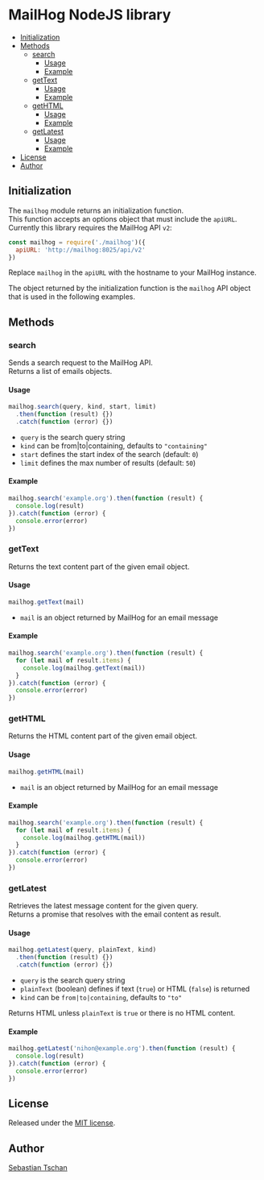 # MailHog NodeJS library

- [Initialization](#initialization)
- [Methods](#methods)
  - [search](#search)
    - [Usage](#usage)
    - [Example](#example)
  - [getText](#gettext)
    - [Usage](#usage-1)
    - [Example](#example-1)
  - [getHTML](#gethtml)
    - [Usage](#usage-2)
    - [Example](#example-2)
  - [getLatest](#getlatest)
    - [Usage](#usage-3)
    - [Example](#example-3)
- [License](#license)
- [Author](#author)

## Initialization
The `mailhog` module returns an initialization function.  
This function accepts an options object that must include the `apiURL`.  
Currently this library requires the MailHog API `v2`:

```js
const mailhog = require('./mailhog')({
  apiURL: 'http://mailhog:8025/api/v2'
})
```

Replace `mailhog` in the `apiURL` with the hostname to your MailHog instance.

The object returned by the initialization function is the `mailhog` API object
that is used in the following examples.

## Methods

### search
Sends a search request to the MailHog API.  
Returns a list of emails objects.

#### Usage

```js
mailhog.search(query, kind, start, limit)
  .then(function (result) {})
  .catch(function (error) {})
```

* `query` is the search query string
* `kind` can be from|to|containing, defaults to `"containing"`
* `start` defines the start index of the search (default: `0`)
* `limit` defines the max number of results (default: `50`)

#### Example

```js
mailhog.search('example.org').then(function (result) {
  console.log(result)
}).catch(function (error) {
  console.error(error)
})
```

### getText
Returns the text content part of the given email object.

#### Usage

```js
mailhog.getText(mail)
```

* `mail` is an object returned by MailHog for an email message

#### Example

```js
mailhog.search('example.org').then(function (result) {
  for (let mail of result.items) {
    console.log(mailhog.getText(mail))
  }
}).catch(function (error) {
  console.error(error)
})
```

### getHTML
Returns the HTML content part of the given email object.

#### Usage

```js
mailhog.getHTML(mail)
```

* `mail` is an object returned by MailHog for an email message

#### Example

```js
mailhog.search('example.org').then(function (result) {
  for (let mail of result.items) {
    console.log(mailhog.getHTML(mail))
  }
}).catch(function (error) {
  console.error(error)
})
```

### getLatest
Retrieves the latest message content for the given query.  
Returns a promise that resolves with the email content as result.

#### Usage

```js
mailhog.getLatest(query, plainText, kind)
  .then(function (result) {})
  .catch(function (error) {})
```

* `query` is the search query string
* `plainText` (boolean) defines if text (`true`) or HTML (`false`) is returned
* `kind` can be `from|to|containing`, defaults to `"to"`

Returns HTML unless `plainText` is `true` or there is no HTML content.

#### Example

```js
mailhog.getLatest('nihon@example.org').then(function (result) {
  console.log(result)
}).catch(function (error) {
  console.error(error)
})
```

## License
Released under the [MIT license](https://opensource.org/licenses/MIT).

## Author
[Sebastian Tschan](https://blueimp.net/)
